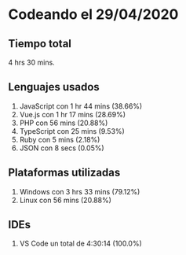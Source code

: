 # Codeando el 29/04/2020

## Tiempo total
4 hrs 30 mins.

## Lenguajes usados
1. JavaScript con 1 hr 44 mins (38.66%)
1. Vue.js con 1 hr 17 mins (28.69%)
1. PHP con 56 mins (20.88%)
1. TypeScript con 25 mins (9.53%)
1. Ruby con 5 mins (2.18%)
1. JSON con 8 secs (0.05%)

## Plataformas utilizadas
1. Windows con 3 hrs 33 mins (79.12%)
1. Linux con 56 mins (20.88%)

## IDEs
1. VS Code un total de 4:30:14 (100.0%)
